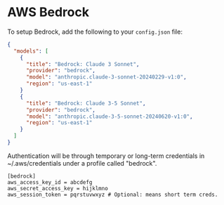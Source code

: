 # AWS Bedrock 

To setup Bedrock, add the following to your `config.json` file:

```json title="~/.pearai/config.json"
{
  "models": [
    {
      "title": "Bedrock: Claude 3 Sonnet",
      "provider": "bedrock",
      "model": "anthropic.claude-3-sonnet-20240229-v1:0",
      "region": "us-east-1"
    }
    {
      "title": "Bedrock: Claude 3-5 Sonnet",
      "provider": "bedrock",
      "model": "anthropic.claude-3-5-sonnet-20240620-v1:0",
      "region": "us-east-1"
    }
  ]
}
```

Authentication will be through temporary or long-term credentials in 
~/.aws/credentials under a profile called "bedrock".

```title="~/.aws/credentials
[bedrock]
aws_access_key_id = abcdefg
aws_secret_access_key = hijklmno
aws_session_token = pqrstuvwxyz # Optional: means short term creds. 
```
